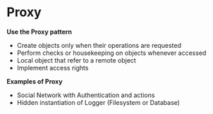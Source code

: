 ﻿# Proxy

**Use the Proxy pattern**
* Create objects only when their operations are requested
* Perform checks or housekeeping on objects whenever accessed
* Local object that refer to a remote object
* Implement access rights 

**Examples of Proxy**
* Social Network with Authentication and actions
* Hidden instantiation of Logger (Filesystem or Database) 